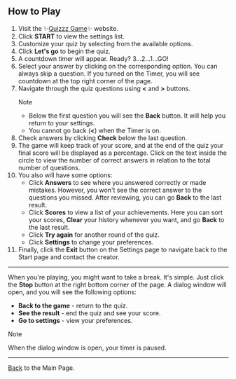 ## How to Play

1. Visit the ✨[Quizzz Game](https://quizzz-game-challenge.netlify.app/)✨ website.
2. Click **START** to view the settings list.
3. Customize your quiz by selecting from the available options.
4. Click **Let's go** to begin the quiz.
5. A countdown timer will appear. Ready? 3...2...1...GO!
6. Select your answer by clicking on the corresponding option. You can always skip a question. If you turned on the Timer, you will see countdown at the top right corner of the page.
7. Navigate through the quiz questions using **&lt;** and **&gt;** buttons.
   > [!NOTE]
   >
   > - Below the first question you will see the **Back** button. It will help you return to your settings.
   > - You cannot go back (**&lt;**) when the Timer is on.
8. Check answers by clicking **Check** below the last question.
9. The game will keep track of your score, and at the end of the quiz your final score will be displayed as a percentage. Click on the text inside the circle to view the number of correct answers in relation to the total number of questions.
10. You also will have some options:
    - Click **Answers** to see where you answered correctly or made mistakes. However, you won't see the correct answer to the questions you missed. After reviewing, you can go **Back** to the last result.
    - Click **Scores** to view a list of your achievements. Here you can sort your scores, **Clear** your history whenever you want, and go **Back** to the last result.
    - Click **Try again** for another round of the quiz.
    - Click **Settings** to change your preferences.
11. Finally, click the **Exit** button on the Settings page to navigate back to the Start page and contact the creator.

---

When you're playing, you might want to take a break. It's simple. Just click the **Stop** button at the right bottom corner of the page. A dialog window will open, and you will see the following options:

- **Back to the game** - return to the quiz.
- **See the result** - end the quiz and see your score.
- **Go to settings** - view your preferences.

> [!NOTE]
> When the dialog window is open, your timer is paused.

---

[Back](../README.md) to the Main Page.
